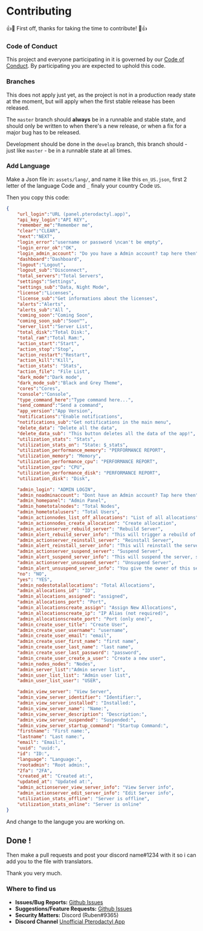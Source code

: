 # Contributing

👍🎉 First off, thanks for taking the time to contribute! 🎉👍

### Code of Conduct
This project and everyone participating in it is governed by our [Code of Conduct](https://github.com/rubentalstra/Pterodactyl-app/blob/master/CODE_OF_CONDUCT.md). By participating you are expected to uphold this code.

### Branches
This does not apply just yet, as the project is not in a production ready state at the moment, but will apply when the first stable release has been released.

The `master` branch should **always** be in a runnable and stable state, and should only be written to when there's a new release, or when a fix for a major bug has to be released.

Development should be done in the `develop` branch, this branch should - just like `master` - be in a runnable state at all times.

### Add Language

Make a Json file in: ```assets/lang/```, and name it like this ```en_US.json```, first 2 letter of the language Code and ```_``` finaly your country Code ```US```.

Then you copy this code:

```json
{
    "url_login":"URL (panel.pterodactyl.app)",
    "api_key_login":"API KEY",
    "remember_me":"Remember me",
    "clear":"CLEAR",
    "next":"NEXT",
    "login_error":"username or password \ncan't be empty",
    "login_error_ok":"OK",
    "login_admin_account": "Do you have a Admin account? tap here then",   
    "dashboard":"Dashboard",
    "logout":"Logout",
    "logout_sub":"Disconnect",
    "total_servers":"Total Servers",
    "settings":"Settings",
    "settings_sub":"Data, Night Mode",
    "license":"Licenses",
    "license_sub":"Get informations about the licenses",
    "alerts":"Alerts",
    "alerts_sub":"All ",
    "coming_soon":"Coming Soon",
    "coming_soon_sub":"Soon™️",
    "server_list":"Server List",
    "total_disk":"Total Disk:",
    "total_ram":"Total Ram:",
    "action_start":"Start",
    "action_stop":"Stop",
    "action_restart":"Restart",
    "action_kill":"Kill",
    "action_stats": "Stats",
    "action_file": "File List",
    "dark_mode":"Dark mode",
    "dark_mode_sub":"Black and Grey Theme",
    "cores":"Cores",
    "console":"Console",
    "type_command_here":"Type command here...",
    "send_command":"Send a command",
    "app_version":"App Version",
    "notifications":"Enable notifications",
    "notifications_sub":"Get notifications in the main menu",
    "delete_data": "Delete all the data",
    "delete_data_sub": "This button deletes all the data of the app!",
    "utilization_stats": "Stats",
    "utilization_stats_on": "State: $_stats",
    "utilization_performance_memory": "PERFORMANCE REPORT",
    "utilization_memory": "Memory",
    "utilization_performance_cpu": "PERFORMANCE REPORT",
    "utilization_cpu": "CPU",
    "utilization_performance_disk": "PERFORMANCE REPORT",
    "utilization_disk": "Disk",

    "admin_login": "ADMIN LOGIN",
    "admin_noadminaccount": "Dont have an Admin account? Tap here then",
    "admin_homepanel": "Admin Panel",
    "admin_hometotalnodes": "Total Nodes",
    "admin_hometotalusers": "Total Users",
    "admin_actionnodes_list_off_allocations": "List of all allocations",
    "admin_actionnodes_create_allocation": "Create allocation",
    "admin_actionserver_rebuild_server": "Rebuild Server",
    "admin_alert_rebuild_server_info": "This will trigger a rebuild of the server container when it next starts up. This is useful if you modified the server configuration file manually, or something just didn't work out correctly.",
    "admin_actionserver_reinstall_server": "Reinstall Server",
    "admin_alert_reinstall_server_info": "This will reinstall the server with the assigned pack and service scripts. Danger! This could overwrite server data.",
    "admin_actionserver_suspend_server": "Suspend Server",
    "admin_alert_suspend_server_info": "This will suspend the server, stop any running processes, and immediately block the user from being able to access their files or otherwise manage the server through the panel or API.",
    "admin_actionserver_unsuspend_server": "Unsuspend Server",
    "admin_alert_unsuspend_server_info": "You give the owner of this server his access back to his server do you want that?",
    "no": "NO",
    "yes": "YES",
    "admin_nodestotalallocations": "Total Allocations",
    "admin_allocations_id": "ID",
    "admin_allocations_assigned": "assigned",
    "admin_allocations_port": "Port",
    "admin_allocationscreate_assign": "Assign New Allocations",
    "admin_allocationscreate_ip": "IP Alias (not required)",
    "admin_allocationscreate_port": "Port (only one)",
    "admin_create_user_title": "Create User",
    "admin_create_user_username": "username",
    "admin_create_user_email": "email",
    "admin_create_user_first_name": "first name",
    "admin_create_user_last_name": "last name",
    "admin_create_user_last_password": "password",
    "admin_create_user_create_a_user": "Create a new user",
    "admin_nodes_nodes": "Nodes",
    "admin_server_list":"Admin server list",
    "admin_user_list_list": "Admin user list",
    "admin_user_list_user": "USER",

    "admin_view_server": "View Server",
    "admin_view_server_identifier": "Identifier:", 
    "admin_view_server_installed": "Installed:", 
    "admin_view_server_name": "Name:",
    "admin_view_server_description": "Description:",
    "admin_view_server_suspended": "Suspended:",
    "admin_view_server_startup_command": "Startup Command:",
    "firstname": "First name:",
    "lastname": "Last name:",
    "email": "Email:",
    "uuid": "uuid:",
    "id": "ID:",
    "language": "Language:",
    "rootadmin": "Root admin:",
    "2fa": "2FA",
    "created_at": "Created at:",
    "updated_at": "Updated at:",
    "admin_actionserver_view_server_info": "View Server info",
    "admin_actionserver_edit_server_info": "Edit Server info",
    "utilization_stats_offline": "Server is offline",
    "utilization_stats_online": "Server is online" 
}
```
And change to the languge you are working on. 

## Done !


Then make a pull requests and post your discord name#1234 with it so i can add you to the file with translators. 

Thank you very much.

### Where to find us
- **Issues/Bug Reports:** [Github Issues](https://github.com/rubentalstra/Pterodactyl-app/issues)
- **Suggestions/Feature Requests:** [Github Issues](https://github.com/rubentalstra/Pterodactyl-app/issues)
- **Security Matters:** Discord (Ruben#9365)
- **Discord Channel** [Unofficial Pterodactyl App](https://discord.gg/gN8Jcd)
